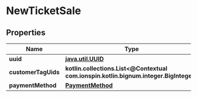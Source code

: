 
# NewTicketSale

## Properties
Name | Type | Description | Notes
------------ | ------------- | ------------- | -------------
**uuid** | [**java.util.UUID**](java.util.UUID.md) |  | 
**customerTagUids** | **kotlin.collections.List&lt;@Contextual com.ionspin.kotlin.bignum.integer.BigInteger&gt;** |  | 
**paymentMethod** | [**PaymentMethod**](PaymentMethod.md) |  | 



